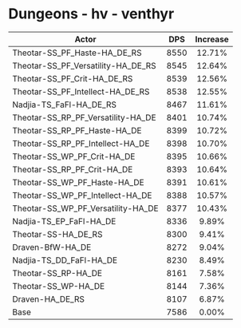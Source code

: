 # Dungeons - hv - venthyr
| Actor | DPS | Increase |
|---|:---:|:---:|
|Theotar-SS_PF_Haste-HA_DE_RS|8550|12.71%|
|Theotar-SS_PF_Versatility-HA_DE_RS|8545|12.64%|
|Theotar-SS_PF_Crit-HA_DE_RS|8539|12.56%|
|Theotar-SS_PF_Intellect-HA_DE_RS|8538|12.55%|
|Nadjia-TS_FaFl-HA_DE_RS|8467|11.61%|
|Theotar-SS_RP_PF_Versatility-HA_DE|8401|10.74%|
|Theotar-SS_RP_PF_Haste-HA_DE|8399|10.72%|
|Theotar-SS_RP_PF_Intellect-HA_DE|8398|10.70%|
|Theotar-SS_WP_PF_Crit-HA_DE|8395|10.66%|
|Theotar-SS_RP_PF_Crit-HA_DE|8393|10.64%|
|Theotar-SS_WP_PF_Haste-HA_DE|8391|10.61%|
|Theotar-SS_WP_PF_Intellect-HA_DE|8388|10.57%|
|Theotar-SS_WP_PF_Versatility-HA_DE|8377|10.43%|
|Nadjia-TS_EP_FaFl-HA_DE|8336|9.89%|
|Theotar-SS-HA_DE_RS|8300|9.41%|
|Draven-BfW-HA_DE|8272|9.04%|
|Nadjia-TS_DD_FaFl-HA_DE|8230|8.49%|
|Theotar-SS_RP-HA_DE|8161|7.58%|
|Theotar-SS_WP-HA_DE|8144|7.36%|
|Draven-HA_DE_RS|8107|6.87%|
|Base|7586|0.00%|
